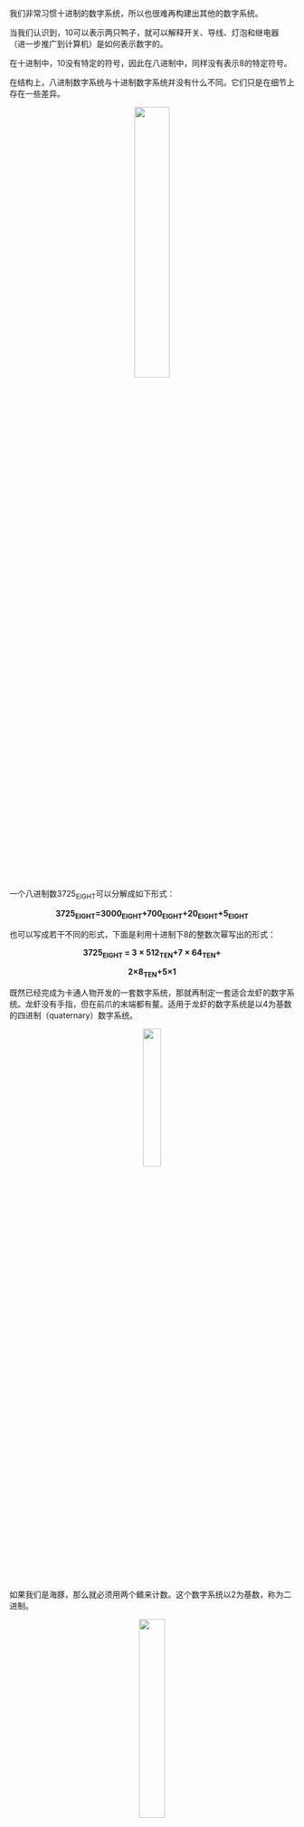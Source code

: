 我们非常习惯十进制的数字系统，所以也很难再构建出其他的数字系统。  

当我们认识到，10可以表示两只鸭子，就可以解释开关、导线、灯泡和继电器（进一步推广到计算机）是如何表示数字的。  

在十进制中，10没有特定的符号，因此在八进制中，同样没有表示8的特定符号。  

在结构上，八进制数字系统与十进制数字系统并没有什么不同。它们只是在细节上存在一些差异。

<p align=center><img src="https://res.weread.qq.com/wrepub/epub_33381009_94" width="35%">  

一个八进制数3725<sub>EIGHT</sub>可以分解成如下形式：  

<p align=center><b>3725<sub>EIGHT</sub>=3000<sub>EIGHT</sub>+700<sub>EIGHT</sub>+20<sub>EIGHT</sub>+5<sub>EIGHT</sub></b>  

也可以写成若干不同的形式，下面是利用十进制下8的整数次幂写出的形式：  
<p align=center><b>3725<sub>EIGHT</sub> = 3 &times 512<sub>TEN</sub>+7 &times 64<sub>TEN</sub>+
<p align=center>2&times8<sub>TEN</sub>+5&times1</b>

<!-- <p align=center><img src="https://res.weread.qq.com/wrepub/epub_33381009_95" width="35%">   -->
既然已经完成为卡通人物开发的一套数字系统，那就再制定一套适合龙虾的数字系统。龙虾没有手指，但在前爪的末端都有鳌。适用于龙虾的数字系统是以4为基数的四进制（quaternary）数字系统。  

<p align=center><img src="https://res.weread.qq.com/wrepub/epub_33381009_101" width="25%">  

如果我们是海豚，那么就必须用两个鳍来计数。这个数字系统以2为基数，称为二进制。  
<p align=center><img src="https://res.weread.qq.com/wrepub/epub_33381009_106" width="30%">  

准确来说，二进制的长度增长很快而非数值增长得快